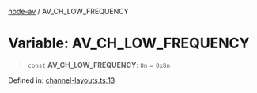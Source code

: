 [node-av](../globals.md) / AV\_CH\_LOW\_FREQUENCY

# Variable: AV\_CH\_LOW\_FREQUENCY

> `const` **AV\_CH\_LOW\_FREQUENCY**: `8n` = `0x8n`

Defined in: [channel-layouts.ts:13](https://github.com/seydx/av/blob/f8631fc881b394300b1479f511d55cf1c370a87f/src/constants/channel-layouts.ts#L13)
